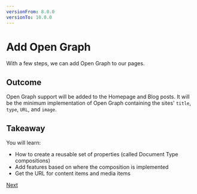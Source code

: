 ```yaml
---
versionFrom: 8.0.0
versionTo: 10.0.0
---
```


# Add Open Graph

With a few steps, we can add Open Graph to our pages.

## Outcome

Open Graph support will be added to the Homepage and Blog posts. It will be the minimum implementation of Open Graph containing the sites' `title`, `type`, `URL`, and `image`.

## Takeaway

You will learn:

* How to create a reusable set of properties (called Document Type compositions)
* Add features based on where the composition is implemented
* Get the URL for content items and media items

[Next](step-1.md)
